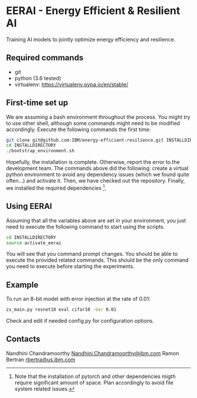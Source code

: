 EERAI - Energy Efficient & Resilient AI
=======================================

Training AI models to jointly optimize energy efficiency and resilience.

Required commands
-----------------

* git
* python (3.6 tested)
* virtualenv: https://virtualenv.pypa.io/en/stable/

First-time set up
-----------------

We are assuming a bash environment throughout the process. You might
try to use other shell, although some commands might need to be
modified accordingly. Execute the following commands the first
time:

```bash
git clone git@github.com:IBM/energy-efficient-resilience.git INSTALLDIRECTORY
cd INSTALLDIRECTORY
./bootstrap_environment.sh
```

Hopefully, the installation is complete. Otherwise, report the
error to the development team. The commands above did the following:
create a virtual python environment to avoid any dependency issues
(which we found quite often...) and activate it. Then, we have
checked out the repository. Finally, we installed the required
dependencies [^1].

Using EERAI
-----------

Assuming that all the variables above are set in your environment,
you just need to execute the following command to start using the
scripts.

```bash
cd INSTALLDIRECTORY
source activate_eerai
```

You will see that you command prompt changes. You should be able
to execute the provided related commands. This should be the only
command you need to execute before starting the experiments.

Example
-------

To run an 8-bit model with error injection at the rate of 0.01:

```bash
zs_main.py resnet18 eval cifar10 -ber 0.01
```

Check and edit if needed config.py for configuration options.

Contacts
--------
Nandhini Chandramoorthy <Nandhini.Chandramoorthy@ibm.com>
Ramon Bertran <rbertra@us.ibm.com>

[^1]:
    Note that the installation of pytorch and other dependencies migth require
    significant amount of space. Plan accordingly to avoid file system related
    issues.
